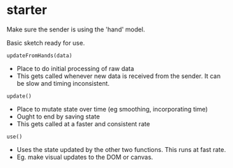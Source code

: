# starter

Make sure the sender is using the 'hand' model.

Basic sketch ready for use.

`updateFromHands(data)`
* Place to do initial processing of raw data
* This gets called whenever new data is received from the sender. It can be slow and timing inconsistent.
  
`update()`
* Place to mutate state over time (eg smoothing, incorporating time)
* Ought to end by saving state
* This gets called at a faster and consistent rate

`use()`
* Uses the state updated by the other two functions. This runs at fast rate.
* Eg. make visual updates to the DOM or canvas.